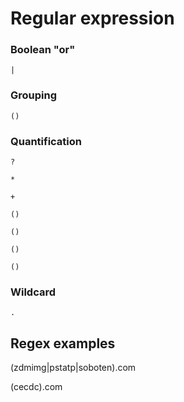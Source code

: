 # Regular expression

### Boolean "or"

`|`

### Grouping

`()`

### Quantification

`?`

`*`

`+`

`()`

`()`

`()`

`()`

### Wildcard

`.`

## Regex examples

(zdmimg|pstatp|soboten)\.com

(cecdc)\.com